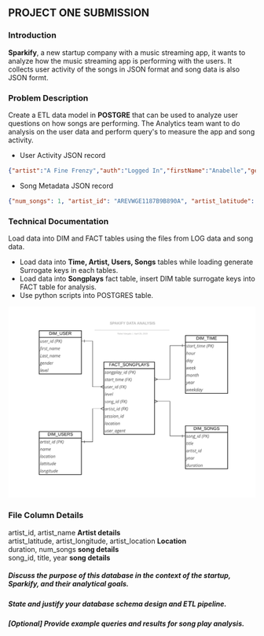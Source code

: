 ## PROJECT ONE SUBMISSION

### Introduction
<p><strong>Sparkify</strong>, a new startup company with a music streaming app, it wants to analyze how the music streaming app is performing with the users. It collects user activity of the songs in JSON format and song data is also JSON formt.</p>

### Problem Description
Create a ETL data model in __POSTGRE__ that can be used to analyze user questions on how songs are performing. The Analytics team want to do analysis on the user data and perform query's to measure the app and song activity.

* User Activity JSON record 
``` json 
{"artist":"A Fine Frenzy","auth":"Logged In","firstName":"Anabelle","gender":"F","itemInSession":0,"lastName":"Simpson","length":267.91138,"level":"free","location":"Philadelphia-Camden-Wilmington, PA-NJ-DE-MD","method":"PUT","page":"NextSong","registration":1541044398796.0,"sessionId":256,"song":"Almost Lover (Album Version)","status":200,"ts":1541377992796,"userAgent":"\"Mozilla\/5.0 (Macintosh; Intel Mac OS X 10_9_4) AppleWebKit\/537.36 (KHTML, like Gecko) Chrome\/36.0.1985.125 Safari\/537.36\"","userId":"69"}
```
* Song Metadata JSON record
``` json 
{"num_songs": 1, "artist_id": "AREVWGE1187B9B890A", "artist_latitude": -13.442, "artist_longitude": -41.9952, "artist_location": "Noci (BA)", "artist_name": "Bitter End", "song_id": "SOFCHDR12AB01866EF", "title": "Living Hell", "duration": 282.43546, "year": 0}
```
### Technical Documentation
Load data into DIM and FACT tables using the files from LOG data and song data. 
* Load data into __Time, Artist, Users, Songs__ tables while loading generate Surrogate keys in each tables.
* Load data into __Songplays__ fact table, insert DIM table surrogate keys into FACT table for analysis. 
* Use python scripts into POSTGRES table.

![alt text](SPAKIFYDATAANALYSIS.png)
### File Column Details
artist_id, artist_name  __Artist details__ <br>
artist_latitude, artist_longitude, artist_location  __Location__ <br>
duration, num_songs  __song details__<br>
song_id, title, year   __song details__<br>
 
##### Discuss the purpose of this database in the context of the startup, Sparkify, and their analytical goals.
##### State and justify your database schema design and ETL pipeline.
##### [Optional] Provide example queries and results for song play analysis.
 
 
 
    
